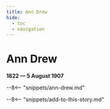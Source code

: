 ```yaml
---
title: Ann Drew
hide:
  - toc
  - navigation 
---
```


# Ann Drew

**1822 — 5 August 1907**

--8<-- "snippets/ann-drew.md"

--8<-- "snippets/add-to-this-story.md"